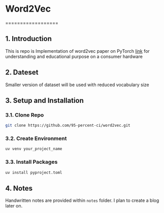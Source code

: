 # Word2Vec

==================

## 1. Introduction

This is repo is Implementation of word2vec paper on PyTorch [link](https://arxiv.org/abs/1301.3781) for understanding and educational purpose on a consumer hardware


## 2. Dateset

Smaller version of dataset will be used with reduced vocabulary size


## 3. Setup and Installation

### 3.1. Clone Repo

```bash
git clone https://github.com/95-percent-ci/word2vec.git 
```

### 3.2. Create Environment
```bash
uv venv your_project_name
```

### 3.3. Install Packages

```bash
uv install pyproject.toml
```


## 4. Notes

Handwritten notes are provided within `notes` folder. I plan to create a blog later on.
